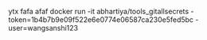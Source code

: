 ytx fafa  afaf
docker run -it abhartiya/tools_gitallsecrets -token=1b4b7b9e09f522e6e0774e06587ca230e5fed5bc -user=wangsanshi123
